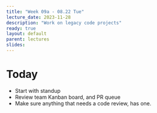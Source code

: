 ```yaml
---
title: "Week 09a - 08.22 Tue"
lecture_date: 2023-11-28
description: "Work on legacy code projects"
ready: true
layout: default
parent: lectures
slides: 
---
```


# Today

* Start with standup
* Review team Kanban board, and PR queue
* Make sure anything that needs a code review, has one.

